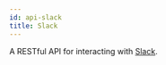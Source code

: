 ```yaml
---
id: api-slack
title: Slack
---
```


A RESTful API for interacting with [Slack](https://api.slack.com/).
